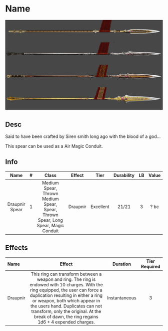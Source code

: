 # Name

![Copyright](./DrapnirSpear.jpg)

## Desc

Said to have been crafted by Siren smith long ago with the blood of a god...

This spear can be used as a Air Magic Conduit.

## Info

|      Name      | # |                                      Class                                      |  Effect  |   Tier   | Durability | LB | Value |
| :------------: | :-: | :------------------------------------------------------------------------------: | :------: | :-------: | :--------: | :-: | :---: |
| Draupnir Spear | 1 | Medium Spear, Thrown Medium Spear, Spear, Thrown Spear, Long Spear, Magic Conduit | Draupnir | Excellent |   21/21   | 3 | ? bc |

## Effects

| Name     |                                                                                                                                                                    Effect                                                                                                                                                                    |   Duration   | Tier Required |
| :------- | :-------------------------------------------------------------------------------------------------------------------------------------------------------------------------------------------------------------------------------------------------------------------------------------------------------------------------------------------: | :-----------: | :-----------: |
| Draupnir | This ring can transform between a weapon and ring. The ring is endowed with 10 charges. With the ring equipped, the user can force a duplication resulting in either a ring or weapon, both which appear in the users hand. Duplicates can not transform, only the original. At the break of dawn, the ring regains 1d6 + 4 expended charges. | Instantaneous |       3       |
